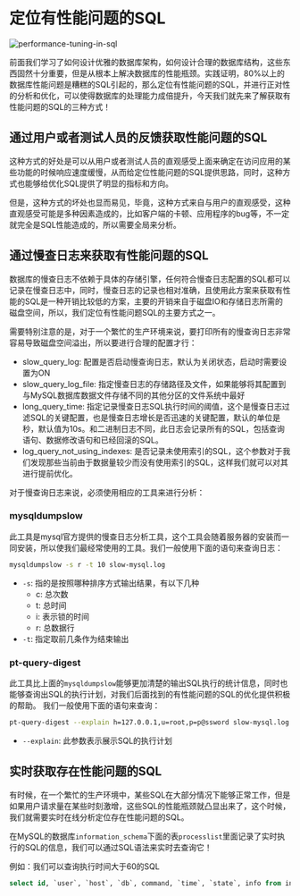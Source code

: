 # 定位有性能问题的SQL

![performance-tuning-in-sql](https://tva1.sinaimg.cn/large/008i3skNly1gssbkzilodj30xc0gowf9.jpg)

前面我们学习了如何设计优雅的数据库架构，如何设计合理的数据库结构，这些东西固然十分重要，但是从根本上解决数据库的性能瓶颈。实践证明，80%以上的数据库性能问题是糟糕的SQL引起的，那么定位有性能问题的SQL，并进行正对性的分析和优化，可以使得数据库的处理能力成倍提升，今天我们就先来了解获取有性能问题的SQL的三种方式！

## 通过用户或者测试人员的反馈获取性能问题的SQL
这种方式的好处是可以从用户或者测试人员的直观感受上面来确定在访问应用的某些功能的时候响应速度缓慢，从而给定位性能问题的SQL提供思路，同时，这种方式也能够给优化SQL提供了明显的指标和方向。

但是，这种方式的坏处也显而易见，毕竟，这种方式来自与用户的直观感受，这种直观感受可能是多种因素造成的，比如客户端的卡顿、应用程序的bug等，不一定就完全是SQL性能造成的，所以需要全局来分析。

## 通过慢查日志来获取有性能问题的SQL

数据库的慢查日志不依赖于具体的存储引擎，任何符合慢查日志配置的SQL都可以记录在慢查日志中，同时，慢查日志的记录也相对准确，且使用此方案来获取有性能的SQL是一种开销比较低的方案，主要的开销来自于磁盘IO和存储日志所需的磁盘空间，所以，我们定位有性能问题SQL的主要方式之一。

需要特别注意的是，对于一个繁忙的生产环境来说，要打印所有的慢查询日志非常容易导致磁盘空间溢出，所以要进行合理的配置才行：
* slow_query_log: 配置是否启动慢查询日志，默认为关闭状态，启动时需要设置为ON
* slow_query_log_file: 指定慢查日志的存储路径及文件，如果能够将其配置到与MySQL数据库数据文件存储不同的其他分区的文件系统中最好
* long_query_time: 指定记录慢查日志SQL执行时间的阈值，这个是慢查日志过滤SQL的关键配置，也是慢查日志增长是否迅速的关键配置，默认的单位是秒，默认值为10s。和二进制日志不同，此日志会记录所有的SQL，包括查询语句、数据修改语句和已经回滚的SQL。
* log_query_not_using_indexes: 是否记录未使用索引的SQL，这个参数对于我们发现那些当前由于数据量较少而没有使用索引的SQL，这样我们就可以对其进行提前优化。

对于慢查询日志来说，必须使用相应的工具来进行分析：

### mysqldumpslow
此工具是mysql官方提供的慢查日志分析工具，这个工具会随着服务器的安装而一同安装，所以使我们最经常使用的工具。我们一般使用下面的语句来查询日志：

```bash
mysqldumpslow -s r -t 10 slow-mysql.log
```
* `-s`: 指的是按照哪种排序方式输出结果，有以下几种
  - c: 总次数
  - t: 总时间
  - i: 表示锁的时间
  - r: 总数据行
* `-t`: 指定取前几条作为结束输出

### pt-query-digest
此工具比上面的`mysqldumpslow`能够更加清楚的输出SQL执行的统计信息，同时也能够查询出SQL的执行计划，对我们后面找到的有性能问题的SQL的优化提供积极的帮助。 我们一般使用下面的语句来查询：

```bash
pt-query-digest --explain h=127.0.0.1,u=root,p=p@ssword slow-mysql.log > slow.rep
```
* `--explain`: 此参数表示展示SQL的执行计划

## 实时获取存在性能问题的SQL

有时候，在一个繁忙的生产环境中，某些SQL在大部分情况下能够正常工作，但是如果用户请求量在某些时刻激增，这些SQL的性能瓶颈就凸显出来了，这个时候，我们就需要实时在线分析定位存在性能问题的SQL。

在MySQL的数据库`information_schema`下面的表`processlist`里面记录了实时执行的SQL的信息，我们可以通过SQL语法来实时去查询它！

例如：我们可以查询执行时间大于60的SQL

```sql
select id, `user`, `host`, `db`, command, `time`, `state`, info from information_schema.processlist where time > 60;
```